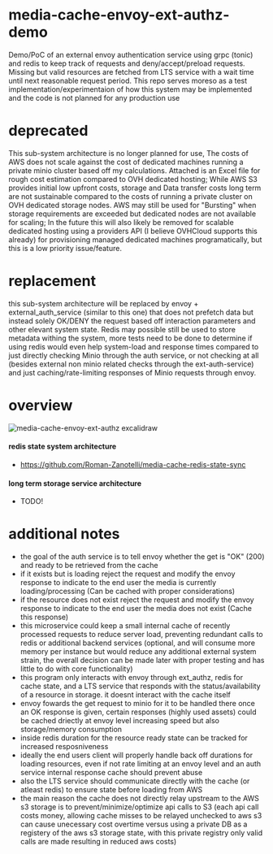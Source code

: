 # media-cache-envoy-ext-authz-demo
Demo/PoC of an external envoy authentication service using grpc (tonic) and redis to keep track of requests and deny/accept/preload requests. Missing but valid resources are fetched from LTS service with a wait time until next reasonable request period.
This repo serves moreso as a test implementation/experimentaion of how this system may be implemented and the code is not planned for any production use
# deprecated
This sub-system architecture is no longer planned for use, The costs of AWS does not scale against the cost of dedicated machines running a private minio cluster based off my calculations. Attached is an Excel file for rough cost estimation compared to OVH dedicated hosting; While AWS S3 provides initial low upfront costs, storage and Data transfer costs long term are not sustainable compared to the costs of running a private cluster on OVH dedicated storage nodes. AWS may still be used for "Bursting" when storage requirements are exceeded but dedicated nodes are not available for scaling; In the future this will also likely be removed for scalable dedicated hosting using a providers API (I believe OVHCloud supports this already) for provisioning managed dedicated machines programatically, but this is a low priority issue/feature.
# replacement
this sub-system architecture will be replaced by envoy + external_auth_service (similar to this one) that does not prefetch data but instead solely OK/DENY the request based off interaction parameters and other elevant system state. Redis may possible still be used to store metadata withing the system, more tests need to be done to determine if using redis would even help system-load and response times compared to just directly checking Minio through the auth service, or not checking at all (besides external non minio related checks through the ext-auth-service) and just caching/rate-limiting responses of Minio requests through envoy.

# overview
![media-cache-envoy-ext-authz excalidraw](https://github.com/user-attachments/assets/7ba5fde7-e64a-477f-855a-5b62ab300a64)
#### redis state system architecture
+ https://github.com/Roman-Zanotelli/media-cache-redis-state-sync
#### long term storage service architecture
+ TODO!
# additional notes
+ the goal of the auth service is to tell envoy whether the get is "OK" (200) and ready to be retrieved from the cache
+ if it exists but is loading reject the request and modify the envoy response to indicate to the end user the media is currently loading/processing (Can be cached with proper considerations)
+ if the resource does not exist reject the request and modify the envoy response to indicate to the end user the media does not exist (Cache this response)
+ this microservice could keep a small internal cache of recently processed requests to reduce server load, preventing redundant calls to redis or additional backend services (optional, and will consume more memory per instance but would reduce any additional external system strain, the overall decision can be made later with proper testing and has little to do with core functionality)
+ this program only interacts with envoy through ext_authz, redis for cache state, and a LTS service that responds with the status/availability of a resource in storage. it doesnt interact with the cache itself
+ envoy fowards the get request to minio for it to be handled there once an OK response is given, certain responses (highly used assets) could be cached driectly at envoy level increasing speed but also storage/memory consumption
+ inside redis duration for the resource ready state can be tracked for increased resposniveness
+ ideally the end users client will properly handle back off durations for loading resources, even if not rate limiting at an envoy level and an auth service internal response cache should prevent abuse
+ also the LTS service should communicate directly with the cache (or atleast redis) to ensure state before loading from AWS
+ the main reason the cache does not directly relay upstream to the AWS s3 storage is to prevent/minimize/optimize api calls to S3 (each api call costs money, allowing cache misses to be relayed unchecked to aws s3 can cause unecessary cost overtime versus using a private DB as a registery of the aws s3 storage state, with this private registry only valid calls are made resulting in reduced aws costs)
